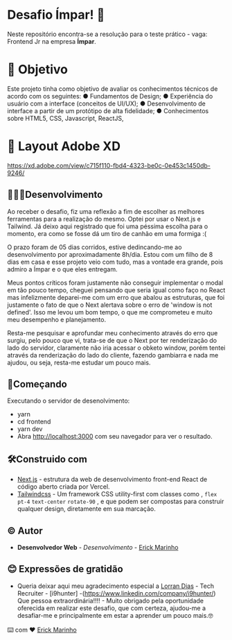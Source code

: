 # Desafio Ímpar! :rocket:
Neste repositório encontra-se a resolução para o teste prático - vaga: Frontend Jr na empresa **Ímpar**.

# 🎯 Objetivo
Este projeto tinha como objetivo de avaliar os conhecimentos técnicos de acordo com os seguintes:
● Fundamentos de Design;
● Experiência do usuário com a interface (conceitos de UI/UX);
● Desenvolvimento de interface a partir de um protótipo de alta fidelidade;
● Conhecimentos sobre HTML5, CSS, Javascript, ReactJS, 

# 🎨 Layout Adobe XD
https://xd.adobe.com/view/c715f110-fbd4-4323-be0c-0e453c1450db-9246/

## 👨🏾‍💻Desenvolvimento

Ao receber o desafio, fiz uma reflexão a fim de escolher as melhores ferramentas para a realização do mesmo. Optei por usar o Next.js e Tailwind. Já deixo aqui registrado que foi uma péssima escolha para o momento, era como se fosse dá um tiro de canhão em uma formiga :(

O prazo foram de 05 dias corridos, estive dedincando-me ao desenvolvimento por aproximadamente 8h/dia. Estou com um filho de 8 dias em casa e esse projeto veio com tudo, mas a vontade era grande, pois admiro a Ímpar e o que eles entregam.

Meus pontos críticos foram justamente não conseguir implementar o modal em tão pouco tempo, cheguei pensando que seria igual como faço no React mas infelizmente deparei-me com um erro que abalou as estruturas, que foi justamente o fato de que o Next alertava sobre o erro de 'window is not defined'. Isso me levou um bom tempo, o que me comprometeu e muito meu desempenho e planejamento.

Resta-me pesquisar e aprofundar meu conhecimento através do erro que surgiu, pelo pouco que vi, trata-se de que o Next por ter renderização do lado do servidor, claramente não iria acessar o obketo window, porém tentei através da renderização do lado do cliente, fazendo gambiarra e nada me ajudou, ou seja, resta-me estudar um pouco mais.


## 🛫Começando
Executando o servidor de desenolvimento:
- yarn
- cd frontend
- yarn dev
- Abra [http://localhost:3000](http://localhost:3000/) com seu navegador para ver o resultado.

## 🛠️Construido com
-   [Next.js](https://nextjs.org/)  - estrutura da web de desenvolvimento front-end React de código aberto criada por Vercel.
-   [Tailwindcss](https://tailwindcss.com/)  - Um framework CSS utility-first com classes como , `flex`  `pt-4`  `text-center`  `rotate-90` , e que podem ser compostas para construir qualquer design, diretamente em sua marcação. 

## ©️ Autor

-   **Desenvolvedor Web**  -  _Desenvolvimento_  -  [Erick Marinho](https://www.linkedin.com/in/erick-marinho/)

## 😊  Expressões de gratidão

-   Queria deixar aqui meu agradecimento especial a  [Lorran Dias](https://www.linkedin.com/in/lorran-dias-142191124/) - Tech Recruiter - [i9hunter] -(https://www.linkedin.com/company/i9hunter/)  Que pessoa extraordinária!!!! - Muito obrigado pela oportunidade oferecida em realizar este desafio, que com certeza, ajudou-me a desafiar-me e principalmente em estar a aprender um pouco mais.🤓 


⌨️ com ❤️  [Erick Marinho](https://github.com/Erick-Marinho)

